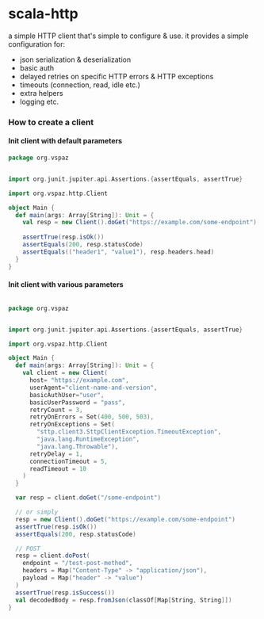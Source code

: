 # scala-http

a simple HTTP client that's simple to configure & use.
it provides a simple configuration for:
- json serialization & deserialization
- basic auth
- delayed retries on specific HTTP errors & HTTP exceptions
- timeouts (connection, read, idle etc.)
- extra helpers
- logging
etc.

### How to create a client

#### Init client with default parameters

```scala
package org.vspaz


import org.junit.jupiter.api.Assertions.{assertEquals, assertTrue}

import org.vspaz.http.Client

object Main {
  def main(args: Array[String]): Unit = {
    val resp = new Client().doGet("https://example.com/some-endpoint")
    
    assertTrue(resp.isOk())
    assertEquals(200, resp.statusCode)
    assertEquals(("header1", "value1"), resp.headers.head)
  }
}
```

#### Init client with various parameters

```scala

package org.vspaz


import org.junit.jupiter.api.Assertions.{assertEquals, assertTrue}

import org.vspaz.http.Client

object Main {
  def main(args: Array[String]): Unit = {
    val client = new Client(
      host= "https://example.com",
      userAgent="client-name-and-version",
      basicAuthUser="user",
      basicUserPassword = "pass",
      retryCount = 3,
      retryOnErrors = Set(400, 500, 503),
      retryOnExceptions = Set(
        "sttp.client3.SttpClientException.TimeoutException",
        "java.lang.RuntimeException",
        "java.lang.Throwable"),
      retryDelay = 1,
      connectionTimeout = 5,
      readTimeout = 10
    )
  }

  var resp = client.doGet("/some-endpoint")

  // or simply
  resp = new Client().doGet("https://example.com/some-endpoint")
  assertTrue(resp.isOk())
  assertEquals(200, resp.statusCode)

  // POST
  resp = client.doPost(
    endpoint = "/test-post-method",
    headers = Map("Content-Type" -> "application/json"),
    payload = Map("header" -> "value")
  )
  assertTrue(resp.isSuccess())
  val decodedBody = resp.fromJson(classOf[Map[String, String]])
}
```